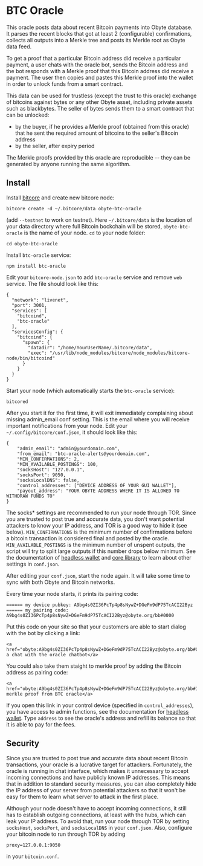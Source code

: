 # BTC Oracle

This oracle posts data about recent Bitcoin payments into Obyte database.  It parses the recent blocks that got at least 2 (configurable) confirmations, collects all outputs into a Merkle tree and posts its Merkle root as Obyte data feed.

To get a proof that a particular Bitcoin address did receive a particular payment, a user chats with the oracle bot, sends the Bitcoin address and the bot responds with a Merkle proof that this Bitcoin address did receive a payment.  The user then copies and pastes this Merkle proof into the wallet in order to unlock funds from a smart contract.

This data can be used for trustless (except the trust to this oracle) exchange of bitcoins against bytes or any other Obyte asset, including private assets such as blackbytes.  The seller of bytes sends them to a smart contract that can be unlocked:

* by the buyer, if he provides a Merkle proof (obtained from this oracle) that he sent the required amount of bitcoins to the seller's Bitcoin address
* by the seller, after expiry period

The Merkle proofs provided by this oracle are reproducible -- they can be generated by anyone running the same algorithm.

## Install

Install [bitcore](https://bitcore.io/guides/full-node/) and create new bitcore node:
```
bitcore create -d ~/.bitcore/data obyte-btc-oracle
```
(add `--testnet` to work on testnet).  Here `~/.bitcore/data` is the location of your data directory where full Bitcoin bockchain will be stored, `obyte-btc-oracle` is the name of your node.  `cd` to your node folder:
```
cd obyte-btc-oracle
```
Install `btc-oracle` service:
```
npm install btc-oracle
```
Edit your `bitcore-node.json` to add `btc-oracle` service and remove `web` service.  The file should look like this:
```
{
  "network": "livenet",
  "port": 3001,
  "services": [
    "bitcoind",
    "btc-oracle"
  ],
  "servicesConfig": {
    "bitcoind": {
      "spawn": {
        "datadir": "/home/YourUserName/.bitcore/data",
        "exec": "/usr/lib/node_modules/bitcore/node_modules/bitcore-node/bin/bitcoind"
      }
    }
  }
}
```
Start your node (which automatically starts the `btc-oracle` service):
```
bitcored
```
After you start it for the first time, it will exit immediately complaining about missing admin_email conf setting.  This is the email where you will receive important notifications from your node.  Edit your `~/.config/bitcore/conf.json`, it should look like this:
```
{
	"admin_email": "admin@yourdomain.com",
	"from_email": "btc-oracle-alerts@yourdomain.com",
	"MIN_CONFIRMATIONS": 2,
	"MIN_AVAILABLE_POSTINGS": 100,
	"socksHost": "127.0.0.1",
	"socksPort": 9050,
	"socksLocalDNS": false,
	"control_addresses": ["DEVICE ADDRESS OF YOUR GUI WALLET"],
	"payout_address": "YOUR OBYTE ADDRESS WHERE IT IS ALLOWED TO WITHDRAW FUNDS TO"
}
```
The socks* settings are recommended to run your node through TOR.  Since you are trusted to post true and accurate data, you don't want potential attackers to know your IP address, and TOR is a good way to hide it (see below).  `MIN_CONFIRMATIONS` is the minimum number of confirmations before a bitcoin transaction is considered final and posted by the oracle.  `MIN_AVAILABLE_POSTINGS` is the minimum number of unspent outputs, the script will try to split large outputs if this number drops below minimum.  See the documentation of [headless wallet](../../../headless-obyte) and [core library](../../../ocore) to learn about other settings in `conf.json`.

After editing your `conf.json`, start the node again.  It will take some time to sync with both Obyte and Bitcoin networks.

Every time your node starts, it prints its pairing code:
```
====== my device pubkey: A9bg4s0ZI36PcTp4p8sNywZ+DGeFm9dP75TcACI22Byz
====== my pairing code: A9bg4s0ZI36PcTp4p8sNywZ+DGeFm9dP75TcACI22Byz@obyte.org/bb#0000
```
Put this code on your site so that your customers are able to start dialog with the bot by clicking a link:
```
<a href="obyte:A9bg4s0ZI36PcTp4p8sNywZ+DGeFm9dP75TcACI22Byz@obyte.org/bb#0000">start a chat with the oracle chatbot</a>
```
You could also take them staight to merkle proof by adding the Bitcoin address as pairing code:
```
<a href="obyte:A9bg4s0ZI36PcTp4p8sNywZ+DGeFm9dP75TcACI22Byz@obyte.org/bb#1BitcoinEaterAddressDontSendf59kuE">get merkle proof from BTC oracle</a>
```
If you open this link in your control device (specified in `control_addresses`), you have access to admin functions, see the documentation for [headless wallet](../../../headless-obyte).  Type `address` to see the oracle's address and refill its balance so that it is able to pay for the fees.

## Security
Since you are trusted to post true and accurate data about recent Bitcoin transactions, your oracle is a lucrative target for attackers.  Fortunately, the oracle is running in chat interface, which makes it unnecessary to accept incoming connections and have publicly known IP addresses.  This means that in addition to standard security measures, you can also completely hide the IP address of your server from potential attackers so that it won't be easy for them to learn what server to attack in the first place.

Although your node doesn't have to accept incoming connections, it still has to establish outgoing connections, at least with the hubs, which can leak your IP address.  To avoid that, run your node through TOR by setting `socksHost`, `socksPort`, and `socksLocalDNS` in your `conf.json`.  Also, configure your bitcoin node to run through TOR by adding
```
proxy=127.0.0.1:9050
```
in your `bitcoin.conf`.

